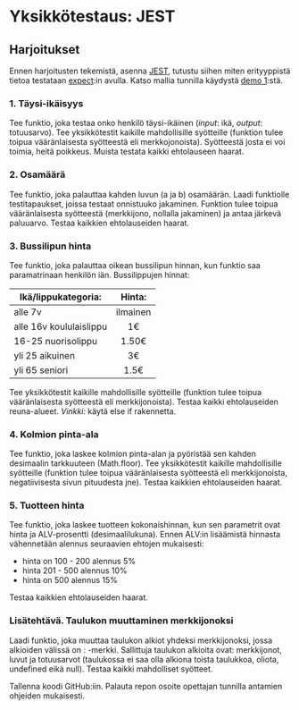 # Yksikkötestaus: JEST

## Harjoitukset

Ennen harjoitusten tekemistä, asenna [JEST](jest.html), tutustu siihen miten erityyppistä tietoa testataan [expect](./jest-alkeet.html):in avulla. Katso mallia tunnilla käydystä [demo 1](./demo.html):stä.

### 1. Täysi-ikäisyys

Tee funktio, joka testaa onko henkilö täysi-ikäinen (*input*: ikä, *output*: totuusarvo). Tee yksikkötestit kaikille mahdollisille syötteille (funktion tulee toipua vääränlaisesta syötteestä eli merkkojonoista). Syötteestä josta ei voi toimia, heitä poikkeus. Muista testata kaikki ehtolauseen haarat.

### 2. Osamäärä

Tee funktio, joka palauttaa kahden luvun (a ja b) osamäärän. Laadi funktiolle testitapaukset, joissa testaat onnistuuko jakaminen. Funktion tulee toipua vääränlaisesta syötteestä (merkkijono, nollalla jakaminen) ja antaa järkevä paluuarvo. Testaa kaikkien ehtolauseiden haarat.

### 3. Bussilipun hinta

Tee funktio, joka palauttaa oikean bussilipun hinnan, kun funktio saa paramatrinaan henkilön iän. Bussilippujen hinnat:

| Ikä/lippukategoria:    | Hinta:  |
| ------------- |:-------------:|
| alle 7v     | ilmainen |
| alle 16v koululaislippu     |  1€  |  
| 16-25 nuorisolippu | 1.50€ |
| yli 25 aikuinen | 3€ |
| yli 65 seniori |  1.5€ |

Tee yksikkötestit kaikille mahdollisille syötteille (funktion tulee toipua vääränlaisesta syötteestä eli merkkijonoista). Testaa kaikki ehtolauseiden reuna-alueet. *Vinkki:* käytä else if rakennetta.

### 4. Kolmion pinta-ala

Tee funktio, joka laskee kolmion pinta-alan ja pyöristää sen kahden desimaalin tarkkuuteen (Math.floor). Tee yksikkötestit kaikille mahdollisille syötteille (funktion tulee toipua vääränlaisesta syötteestä eli merkkijonoista, negatiivisesta sivun pituudesta jne). Testaa kaikkien ehtolauseiden haarat.

### 5. Tuotteen hinta

Tee funktio, joka laskee tuotteen kokonaishinnan, kun sen parametrit ovat hinta ja ALV-prosentti (desimaalilukuna). Ennen ALV:in lisäämistä hinnasta vähennetään alennus seuraavien ehtojen mukaisesti:

- hinta on 100 - 200 alennus 5%
- hinta 201 - 500 alennus 10%
- hinta on 500 alennus 15%

Testaa kaikkien ehtolauseiden haarat.

### Lisätehtävä. Taulukon muuttaminen merkkijonoksi

Laadi funktio, joka muuttaa taulukon alkiot yhdeksi merkkijonoksi, jossa alkioiden välissä on : -merkki. Sallittuja taulukon alkioita ovat: merkkijonot, luvut ja totuusarvot (taulukossa ei saa olla alkiona toista taulukkoa, oliota, undefined eikä null). Testaa kaikki mahdolliset syötteet.

Tallenna koodi GitHub:iin. Palauta repon osoite opettajan tunnilla antamien ohjeiden mukaisesti.